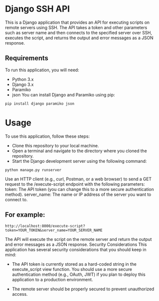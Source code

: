# Django SSH API
This is a Django application that provides an API for executing scripts on remote servers using SSH. The API takes a token and other parameters such as server name and then connects to the specified server over SSH, executes the script, and returns the output and error messages as a JSON response.

## Requirements
To run this application, you will need:

* Python 3.x
* Django 3.x
* Paramiko
* json
You can install Django and Paramiko using pip:


`pip install django paramiko json`

# Usage
To use this application, follow these steps:

* Clone this repository to your local machine.
* Open a terminal and navigate to the directory where you cloned the repository.
* Start the Django development server using the following command:

`python manage.py runserver`

Use an HTTP client (e.g., curl, Postman, or a web browser) to send a GET request to the /execute-script endpoint with the following parameters:
token: The API token (you can change this to a more secure authentication method).
server_name: The name or IP address of the server you want to connect to.

## For example:

`http://localhost:8000/execute-script?token=YOUR_TOKEN&server_name=YOUR_SERVER_NAME` 

The API will execute the script on the remote server and return the output and error messages as a JSON response.
Security Considerations
This application has several security considerations that you should keep in mind:

* The API token is currently stored as a hard-coded string in the execute_script view function. You should use a more secure authentication method (e.g., OAuth, JWT) if you plan to deploy this application to a production environment.

* The remote server should be properly secured to prevent unauthorized access.

